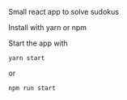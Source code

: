 Small react app to solve sudokus

Install with yarn or npm

Start the app with

```
yarn start
```
or
```
npm run start
```

